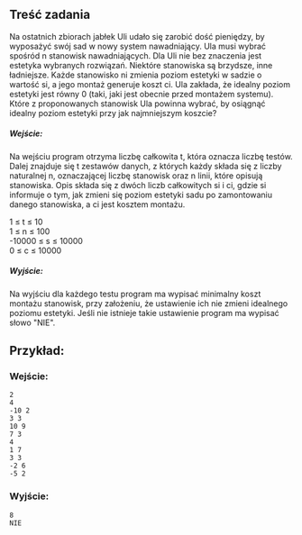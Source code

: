## Treść zadania
Na ostatnich zbiorach jabłek Uli udało się zarobić dość pieniędzy, by wyposażyć swój sad w nowy system nawadniający. Ula musi wybrać spośród n stanowisk nawadniających. Dla Uli nie bez znaczenia jest estetyka wybranych rozwiązań. Niektóre stanowiska są brzydsze, inne ładniejsze. Każde stanowisko ni zmienia poziom estetyki w sadzie o wartość si, a jego montaż generuje koszt ci. Ula zakłada, że idealny poziom estetyki jest równy 0 (taki, jaki jest obecnie przed montażem systemu). Które z proponowanych stanowisk Ula powinna wybrać, by osiągnąć idealny poziom estetyki przy jak najmniejszym koszcie?
##### Wejście:
Na wejściu program otrzyma liczbę całkowita t, która oznacza liczbę testów.
Dalej znajduje się t zestawów danych, z których każdy składa się z liczby naturalnej n, oznaczającej liczbę stanowisk oraz n linii, które opisują stanowiska. Opis składa się z dwóch liczb całkowitych si i ci, gdzie si informuje o tym, jak zmieni się poziom estetyki sadu po zamontowaniu danego stanowiska, a ci jest kosztem montażu.

1 ≤ t ≤ 10  
1 ≤ n ≤ 100  
-10000 ≤ s ≤ 10000  
0 ≤ c ≤ 10000
##### Wyjście:
Na wyjściu dla każdego testu program ma wypisać minimalny koszt montażu stanowisk, przy założeniu, że ustawienie ich nie zmieni idealnego poziomu estetyki. Jeśli nie istnieje takie ustawienie program ma wypisać słowo "NIE".
## Przykład:
### Wejście:
```
2
4
-10 2
3 3
10 9
7 3
4
1 7
3 3
-2 6
-5 2
```
### Wyjście:
```
8
NIE
```
